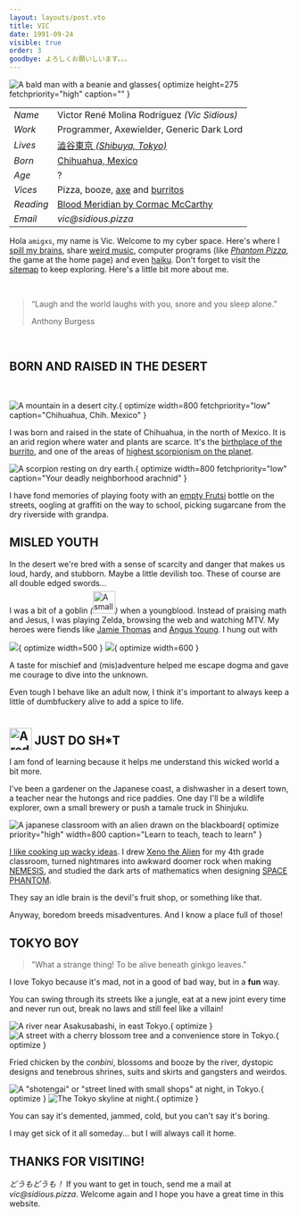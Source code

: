 ```yaml
---
layout: layouts/post.vto
title: VIC
date: 1991-09-24
visible: true
order: 3
goodbye: よろしくお願いしいます。。。
---
```


<style>
.info figure {
  margin: 1rem 1rem 0 1rem !important;
}
</style>

<script inline src="/_esnext/vicsage.js"></script>
<script inline src="/_esnext/lazyvideos.js"></script>

<div class="info">

![A bald man with a beanie and glasses](/assets/images/vic.webp){ optimize height=275 fetchpriority="high" caption="" }

<article>

|           |                                                                                                |
| --------- | ---------------------------------------------------------------------------------------------- |
| _Name_    | Victor René Molina Rodríguez _(Vic Sidious)_                                                   |
| _Work_    | Programmer, Axewielder, Generic Dark Lord                                                      |
| _Lives_   | [澁谷東京 <em>(Shibuya, Tokyo)</em>](https://goo.gl/maps/1YfuGi5HYgRpBjN7A)                    |
| _Born_    | [Chihuahua, Mexico](https://goo.gl/maps/Ja9LxnZ6kosdRa586)                                     |
| _Age_     | <span id="age">?</span>                                                                        |
| _Vices_   | Pizza, booze, [axe](https://youtu.be/en7EKL1pX5w) and [burritos](https://youtu.be/YZRtE9I5w7k) |
| _Reading_ | [Blood Meridian by Cormac McCarthy](https://en.wikipedia.org/wiki/Blood_Meridian)              |
| _Email_   | _vic‎@‎sidious.pizza_                                                                          |

</article>
</div>

Hola `amigxs`, my name is Vic. Welcome to my cyber space. Here's where I
[spill my brains](/weblog), share [weird music](/swims), computer programs
(like [_Phantom Pizza_](/phantompizza), the game at the home page) and even
[haiku](/kaminari-no-kage). Don't forget to visit the [sitemap](/sitemap) to keep
exploring. Here's a little bit more about me.

<br>

> “Laugh and the world laughs with you, snore and you sleep alone.” <p class="quote-author">Anthony
> Burgess</p>

<br>

<a name="born-and-raised"></a>

## BORN AND RAISED IN THE DESERT

<br>

![A mountain in a desert city.](/assets/images/chihuahua.webp){ optimize width=800 fetchpriority="low" caption="Chihuahua, Chih. Mexico" }

I was born and raised in the state of Chihuahua, in the north of Mexico. It is an arid region where water and plants are scarce. It's the [birthplace of the burrito](https://en.wikipedia.org/wiki/Burrito#:~:text=Burritos%20are%20a%20traditional%20food%20of%20Ciudad%20Ju%C3%A1rez%2C%20a%20city%20bordering%20El%20Paso%2C%20Texas%2C%20in%20the%20northern%20Mexican%20state%20of%20Chihuahua%2C%20where%20people%20buy%20them%20at%20restaurants%20and%20roadside%20stands.%20Northern%20Mexican%20border%20towns%20like%20Villa%20Ahumada%20have%20an%20established%20reputation%20for%20serving%20burritos.), and one of the areas of [highest scorpionism on the planet](https://www.sciencedirect.com/science/article/abs/pii/0041010194903832).

![A scorpion resting on dry earth.](/assets/images/scorpionism.webp){ optimize width=800 fetchpriority="low" caption="Your deadly neighborhood arachnid" }

I have fond memories of playing footy with an [empty Frutsi](https://cdn2.excelsior.com.mx/media/styles/image800x600/public/pictures/2019/06/26/2171032.jpg) bottle on the streets, oogling at graffiti on the way to school, picking sugarcane from the dry riverside with grandpa.

<a name="misled-youth"></a>

## MISLED YOUTH

In the desert we're bred with a sense of scarcity and danger that makes us loud, hardy, and stubborn. Maybe a little devilish too. These of course are all double edged swords...

I was a bit of a goblin _(_<img loading="lazy" alt="A small Shiba Inu dog, looking sad, smoking a cigarette and with a bottle of Corona beer resting in front of it" src="/assets/images/goblin.webp" width=40 height=40 style="display: inline-block; margin: -0.5rem 0;" />_)_ when a youngblood. Instead of praising math and Jesus, I was playing Zelda, browsing the web and watching MTV. My heroes were fiends like [Jamie Thomas](https://www.youtube.com/watch?v=452Oxqm4E3Y) and [Angus Young](https://www.youtube.com/watch?v=PCjhgiVnYDs). I hung out with

<div class="picture-grid stagger">

![ ](/assets/images/skate-hell.webp){ optimize width=500 }
![ ](/assets/images/mp3-bounty.webp){ optimize width=600 }

</div>

A taste for mischief and (mis)adventure helped me escape dogma and gave me courage to dive into the unknown.

Even tough I behave like an adult now, I think it's important to always keep a little of dumbfuckery alive to add a spice to life.

<a name="just-do-shit"></a>

## <img loading="lazy" alt="A red swoosh symbol" width=40 height=40 style="transform: translateY(10px); filter: var(--venom-filter)" src="/assets/images/swoosh.webp" /> JUST DO SH\*T

I am fond of learning because it helps me understand this wicked world a bit more.

I've been a gardener on the Japanese coast, a dishwasher in a desert town, a teacher near the hutongs and rice paddies. One day I'll be a wildlife explorer, own a small brewery or push a tamale truck in Shinjuku.

![A japanese classroom with an alien drawn on the blackboard](/assets/images/aliens-on-board.webp){ optimize priority="high" width=800 caption="Learn to teach, teach to learn" }

[I like cooking up wacky ideas](/projects). I drew [Xeno the Alien](https://www.youtube.com/watch?v=cu3iGtqeYD4) for my 4th grade classroom, turned nightmares into awkward doomer rock when making [NEMESIS](https://open.spotify.com/intl-ja/album/1qHUvcdIbPv4CTNTDWlzPU?si=LaftNGr6Ska3ZAMejh1obA), and studied the dark arts of mathematics when designing [SPACE PHANTOM](/spacephantom).

They say an idle brain is the devil's fruit shop, or something like that.

Anyway, boredom breeds misadventures. And I know a place full of those!

<a name="tokyo-boy"></a>

## TOKYO BOY

> "What a strange thing! To be alive beneath ginkgo leaves."

I love Tokyo because it's mad, not in a good of bad way, but in a **fun** way.

You can swing through its streets like a jungle, eat at a new joint every time and never run out, break no laws and still feel like a villain!

<div class="picture-grid">

![A river near Asakusabashi, in east Tokyo.](/assets/images/tokyo.gif){ optimize }
![A street with a cherry blossom tree and a convenience store in Tokyo.](/assets/images/cherry-blossoms-at-nite.gif){ optimize }

</div>

Fried chicken by the _conbini_, blossoms and booze by the river, dystopic designs and tenebrous shrines, suits and skirts and gangsters and weirdos.

<div class="picture-grid">

![A "shotengai" or "street lined with small shops" at night, in Tokyo.](/assets/images/apa-hotel-blues.gif){ optimize }
![The Tokyo skyline at night.](/assets/images/skyline-tokyo.gif){ optimize }

</div>

You can say it's demented, jammed, cold, but you can't say it's boring.

I may get sick of it all someday... but I will always call it home.

<a name="thanks-for-visiting"></a>

## THANKS FOR VISITING!

_どうもどうも！_ If you want to get in touch, send me a mail at
_vic‎@‎sidious.pizza_. Welcome again and I hope you have a great time in this
website.

<br>
<br>
